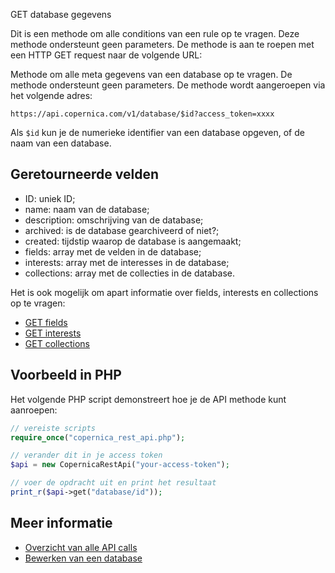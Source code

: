 GET database gegevens

Dit is een methode om alle conditions van een rule op te vragen. 
Deze methode ondersteunt geen parameters. De methode is aan te 
roepen met een HTTP GET request naar de volgende URL:



Methode om alle meta gegevens van een database op te vragen. De methode
ondersteunt geen parameters. De methode wordt aangeroepen via het volgende adres:

`https://api.copernica.com/v1/database/$id?access_token=xxxx`

Als `$id` kun je de numerieke identifier van een database opgeven, of de naam
van een database.

## Geretourneerde velden

* ID: 			uniek ID;
* name: 		naam van de database;
* description: 	omschrijving van de database;
* archived: 	is de database gearchiveerd of niet?;
* created: 		tijdstip waarop de database is aangemaakt;
* fields: 		array met de velden in de database;
* interests: 	array met de interesses in de database;
* collections: 	array met de collecties in de database.

Het is ook mogelijk om apart informatie over fields, interests en
collections op te vragen:

* [GET fields](rest-get-database-fields)
* [GET interests](rest-get-database-interests)
* [GET collections](rest-get-database-collections) 


## Voorbeeld in PHP

Het volgende PHP script demonstreert hoe je de API methode kunt aanroepen:

```php
// vereiste scripts
require_once("copernica_rest_api.php");

// verander dit in je access token
$api = new CopernicaRestApi("your-access-token");

// voer de opdracht uit en print het resultaat
print_r($api->get("database/id"));
```

## Meer informatie

* [Overzicht van alle API calls](rest-api)
* [Bewerken van een database](rest-put-database)
